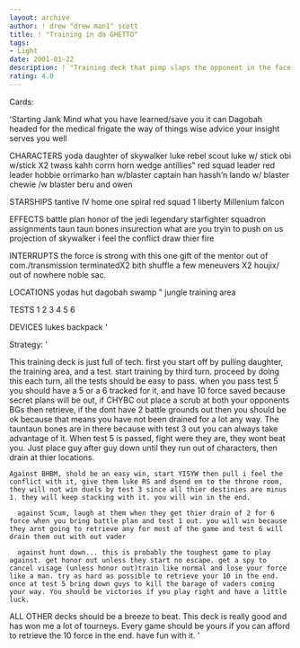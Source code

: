 ```yaml
---
layout: archive
author: ! drew "drew man1" scott
title: ! "Training in da GHETTO"
tags:
- Light
date: 2001-01-22
description: ! "Training deck that pimp slaps the opponent in the face if they get out of line."
rating: 4.0
---
```

Cards: 

'Starting Jank
Mind what you have learned/save you it can
Dagobah
headed for the medical frigate
the way of things
wise advice
your insight serves you well

CHARACTERS
yoda
daughter of skywalker
luke rebel scout
luke w/ stick
obi w/stick X2
twass kahh
corrn horn
wedge antillies" red squad leader
red leader
hobbie
orrimarko
han w/blaster
captain han
hassh’n
lando w/ blaster
chewie /w blaster
beru and owen


STARSHIPS
tantive IV
home one
spiral
red squad 1
liberty
Millenium falcon

EFFECTS
battle plan
honor of the jedi
legendary starfighter
squadron assignments
taun taun bones
insurection
what are you tryin to push on us
projection of skywalker
i feel the conflict
draw thier fire

INTERRUPTS
the force is strong with this one
gift of the mentor
out of com./transmission terminatedX2
bith shuffle
a few meneuvers X2
houjix/ out of nowhere
noble sac.

LOCATIONS
yodas hut
dagobah swamp
   "     jungle
training area

TESTS
1
2
3
4
5
6

DEVICES
lukes backpack
'

Strategy: '

This training deck is just full of tech.
 first you start off by pulling daughter, the training area, and a test. start training by third turn. proceed by doing this each turn, all the tests should be easy to pass. when you pass test 5 you should have a 5 or a 6 tracked for it, and have 10 force saved because secret plans will be out, if CHYBC out place a scrub at both your opponents BGs then retrieve, if the dont have 2 battle grounds out then you should be ok because that means you have not been drained for a lot any way. The tauntaun bones are in there because with test 3 out you can always take advantage of it.
	When test 5 is passed, fight were they are, they wont beat you. Just place guy after guy down until they run out of characters, then drain at thier locations.

	Against BHBM, shold be an easy win, start YISYW then pull i feel the conflict with it, give them luke RS and dsend em to the throne room, they will not win duels by test 3 since all thier destinies are minus 1. they will keep stacking with it. you will win in the end.

	  against Scum, laugh at them when they get thier drain of 2 for 6 force when you bring battle plan and test 1 out. you will win because they arnt going to retrieve any for most of the game and test 6 will drain them out with out vader

	  against hunt down... this is probably the toughest game to play against. get honor out unless they start no escape. get a spy to cancel visage (unless honor out)train like normal and lose your force like a man. try as hard as possible to retrieve your 10 in the end. once at test 5 bring down guys to kill the barage of vaders coming your way. You should be victorios if you play right and have a little luck.

ALL OTHER decks should be a breeze to beat. This deck is really good and has won me a lot of tourneys. Every game should be yours if you can afford to retrieve the 10 force in the end. have fun with it.   '